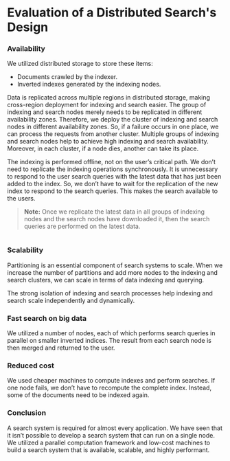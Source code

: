 # Evaluation of a Distributed Search's Design

### Availability <a href="#availability-0" id="availability-0"></a>

We utilized distributed storage to store these items:

* Documents crawled by the indexer.
* Inverted indexes generated by the indexing nodes.

Data is replicated across multiple regions in distributed storage, making cross-region deployment for indexing and search easier. The group of indexing and search nodes merely needs to be replicated in different availability zones. Therefore, we deploy the cluster of indexing and search nodes in different availability zones. So, if a failure occurs in one place, we can process the requests from another cluster. Multiple groups of indexing and search nodes help to achieve high indexing and search availability. Moreover, in each cluster, if a node dies, another can take its place.

The indexing is performed offline, not on the user’s critical path. We don’t need to replicate the indexing operations synchronously. It is unnecessary to respond to the user search queries with the latest data that has just been added to the index. So, we don’t have to wait for the replication of the new index to respond to the search queries. This makes the search available to the users.

> **Note:** Once we replicate the latest data in all groups of indexing nodes and the search nodes have downloaded it, then the search queries are performed on the latest data.

<figure><img src="https://kuweiguge.github.io/Grokking-Modern-System-Design-Interview-Gitbook/.gitbook/assets/Screenshot 2023-09-03 at 2.30.37 AM.png" alt=""><figcaption></figcaption></figure>

### Scalability <a href="#scalability-0" id="scalability-0"></a>

Partitioning is an essential component of search systems to scale. When we increase the number of partitions and add more nodes to the indexing and search clusters, we can scale in terms of data indexing and querying.

The strong isolation of indexing and search processes help indexing and search scale independently and dynamically.

### Fast search on big data <a href="#fast-search-on-big-data-1" id="fast-search-on-big-data-1"></a>

We utilized a number of nodes, each of which performs search queries in parallel on smaller inverted indices. The result from each search node is then merged and returned to the user.

### Reduced cost <a href="#reduced-cost-2" id="reduced-cost-2"></a>

We used cheaper machines to compute indexes and perform searches. If one node fails, we don’t have to recompute the complete index. Instead, some of the documents need to be indexed again.

### Conclusion <a href="#conclusion-3" id="conclusion-3"></a>

A search system is required for almost every application. We have seen that it isn’t possible to develop a search system that can run on a single node. We utilized a parallel computation framework and low-cost machines to build a search system that is available, scalable, and highly performant.
